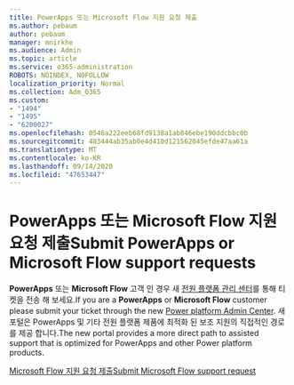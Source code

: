 ```yaml
---
title: PowerApps 또는 Microsoft Flow 지원 요청 제출
ms.author: pebaum
author: pebaum
manager: mnirkhe
ms.audience: Admin
ms.topic: article
ms.service: o365-administration
ROBOTS: NOINDEX, NOFOLLOW
localization_priority: Normal
ms.collection: Adm_O365
ms.custom:
- "1494"
- "1495"
- "6200027"
ms.openlocfilehash: 0546a222eeb68fd9138a1ab846ebe190ddcbbc0b
ms.sourcegitcommit: 483444ab35ab0e4d410d121562045efde47aa61a
ms.translationtype: MT
ms.contentlocale: ko-KR
ms.lasthandoff: 09/14/2020
ms.locfileid: "47653447"
---
```

# <a name="submit-powerapps-or-microsoft-flow-support-requests"></a><span data-ttu-id="dea17-102">PowerApps 또는 Microsoft Flow 지원 요청 제출</span><span class="sxs-lookup"><span data-stu-id="dea17-102">Submit PowerApps or Microsoft Flow support requests</span></span>

<span data-ttu-id="dea17-103">**PowerApps** 또는 **Microsoft Flow** 고객 인 경우 새 [전원 플랫폼 관리 센터](https://admin.powerplatform.microsoft.com/support?newTicket&product=15819)를 통해 티켓을 전송 해 보세요.</span><span class="sxs-lookup"><span data-stu-id="dea17-103">If you are a **PowerApps** or **Microsoft Flow** customer please submit your ticket through the new [Power platform Admin Center](https://admin.powerplatform.microsoft.com/support?newTicket&product=15819).</span></span> <span data-ttu-id="dea17-104">새 포털은 PowerApps 및 기타 전원 플랫폼 제품에 최적화 된 보조 지원의 직접적인 경로를 제공 합니다.</span><span class="sxs-lookup"><span data-stu-id="dea17-104">The new portal provides a more direct path to assisted support that is optimized for PowerApps and other Power platform products.</span></span>

[<span data-ttu-id="dea17-105">Microsoft Flow 지원 요청 제출</span><span class="sxs-lookup"><span data-stu-id="dea17-105">Submit Microsoft Flow support request</span></span>](https://admin.powerplatform.microsoft.com/support?newTicket&product=Flow)